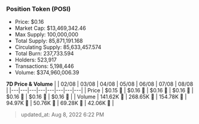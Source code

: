 
  ### Position Token (POSI)
  - Price: $0.16
  - Market Cap: $13,469,342.46
  - Max Supply: 100,000,000
  - Total Supply: 85,871,191.168
  - Circulating Supply: 85,633,457.574
  - Total Burn: 237,733.594
  - Holders: 523,917
  - Transactions: 5,198,446
  - Volume: $374,960,006.39

  **7D Price & Volume**
  | | 02&#x2F;08 | 03&#x2F;08 | 04&#x2F;08 | 05&#x2F;08 | 06&#x2F;08 | 07&#x2F;08 | 08&#x2F;08 |
  |---|---|---|---|---|---|---|---|
  | Price | $0.15 🚀 | $0.16 🚀 | $0.16 🔻 | $0.16 🚀 | $0.16 🔻 | $0.16 🔻 | $0.16 🚀 |
  | Volume | 141.62K 🔻 | 268.65K 🚀 | 154.78K 🔻 | 94.97K 🔻 | 50.76K 🔻 | 69.28K 🚀 | 42.06K 🔻 |

  > updated_at: Aug 8, 2022 6:22 PM
